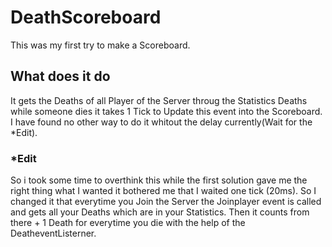 # DeathScoreboard
This was my first try to make a Scoreboard.
## What does it do
It gets the Deaths of all Player of the Server throug the Statistics Deaths while someone dies it takes 1 Tick to Update this event into the Scoreboard. I have found no other way to do it whitout the delay currently(Wait for the *Edit).
### *Edit
So i took some time to overthink this while the first solution gave me the right thing what I wanted it bothered me that I waited one tick (20ms). So I changed it that everytime you Join the Server the Joinplayer event is called and gets all your Deaths which are in your Statistics. Then it counts from there + 1 Death for everytime you die with the help of the DeatheventListerner.
